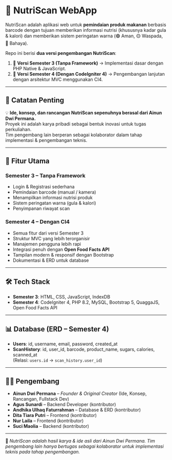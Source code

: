 # 🥗 NutriScan WebApp

NutriScan adalah aplikasi web untuk **pemindaian produk makanan** berbasis barcode dengan tujuan memberikan informasi nutrisi (khususnya kadar gula & kalori) dan memberikan sistem peringatan warna (🟢 Aman, 🟡 Waspada, 🔴 Bahaya).  

Repo ini berisi **dua versi pengembangan NutriScan**:
1. 📘 **Versi Semester 3 (Tanpa Framework)** → Implementasi dasar dengan PHP Native & JavaScript.  
2. 📗 **Versi Semester 4 (Dengan CodeIgniter 4)** → Pengembangan lanjutan dengan arsitektur MVC menggunakan CI4.  

---

## 📌 Catatan Penting
💡 **Ide, konsep, dan rancangan NutriScan sepenuhnya berasal dari Ainun Dwi Permana.**  
Proyek ini adalah karya pribadi sebagai bentuk inovasi untuk tugas perkuliahan.  
Tim pengembang lain berperan sebagai kolaborator dalam tahap implementasi & pengembangan teknis.

---

## 🚀 Fitur Utama
### Semester 3 – Tanpa Framework
- Login & Registrasi sederhana  
- Pemindaian barcode (manual / kamera)  
- Menampilkan informasi nutrisi produk  
- Sistem peringatan warna (gula & kalori)  
- Penyimpanan riwayat scan  

### Semester 4 – Dengan CI4
- Semua fitur dari versi Semester 3  
- Struktur MVC yang lebih terorganisir  
- Manajemen pengguna lebih rapi  
- Integrasi penuh dengan **Open Food Facts API**  
- Tampilan modern & responsif dengan Bootstrap  
- Dokumentasi & ERD untuk database  

---

## 🛠️ Tech Stack
- **Semester 3**: HTML, CSS, JavaScript, IndexDB 
- **Semester 4**: CodeIgniter 4, PHP 8.2, MySQL, Bootstrap 5, QuaggaJS, Open Food Facts API  

---

## 📊 Database (ERD – Semester 4)
- **Users**: id, username, email, password, created_at  
- **ScanHistory**: id, user_id, barcode, product_name, sugars, calories, scanned_at  
(Relasi: `users.id` → `scan_history.user_id`)  

---

## 👨‍💻 Pengembang
- **Ainun Dwi Permana** – *Founder & Original Creator* (Ide, Konsep, Rancangan, Fullstack Dev)  
- **Agus Sunardi** – Backend Developer (kontributor)  
- **Andhika Ulhaq Faturrahman** – Database & ERD (kontributor)  
- **Dita Tiara Putri** – Frontend (kontributor)  
- **Nur Laila** – Frontend (kontributor)  
- **Suci Maolia** – Backend (kontributor)  

---

📌 *NutriScan adalah hasil karya & ide asli dari Ainun Dwi Permana. Tim pengembang lain hanya bertugas sebagai kolaborator untuk implementasi teknis pada tahap pengembangan.*
